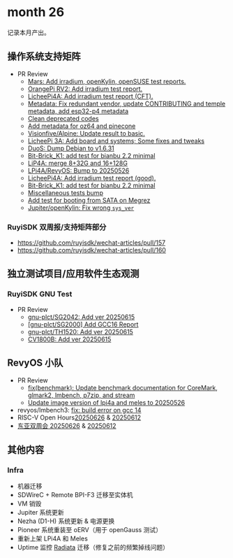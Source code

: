 # month 26

记录本月产出。

## 操作系统支持矩阵

- PR Review
    - [Mars: Add irradium, openKylin, openSUSE test reports.](https://github.com/ruyisdk/support-matrix/pull/313)
    - [OrangePi RV2: Add irradium test report.](https://github.com/ruyisdk/support-matrix/pull/314)
    - [LicheePi4A: Add irradium test report (CFT).](https://github.com/ruyisdk/support-matrix/pull/315)
    - [Metadata: Fix redundant vendor, update CONTRIBUTING and temple metadata, add esp32-p4 metadata](https://github.com/ruyisdk/support-matrix/pull/316)
    - [Clean deprecated codes](https://github.com/ruyisdk/support-matrix/pull/317)
    - [Add metadata for oz64 and pinecone](https://github.com/ruyisdk/support-matrix/pull/319)
    - [Visionfive/Alpine: Update result to basic.](https://github.com/ruyisdk/support-matrix/pull/320)
    - [LicheePi 3A: Add board and systems; Some fixes and tweaks](https://github.com/ruyisdk/support-matrix/pull/321)
    - [DuoS: Dump Debian to v1.6.31](https://github.com/ruyisdk/support-matrix/pull/322)
    - [Bit-Brick_K1: add test for bianbu 2.2 minimal](https://github.com/ruyisdk/support-matrix/pull/323)
    - [LiP4A: merge 8+32G and 16+128G](https://github.com/ruyisdk/support-matrix/pull/324)
    - [LPi4A/RevyOS: Bump to 20250526](https://github.com/ruyisdk/support-matrix/pull/325)
    - [LicheePi4A: Add irradium test report (good).](https://github.com/ruyisdk/support-matrix/pull/327)
    - [Bit-Brick_K1: add test for bianbu 2.2 minimal](https://github.com/ruyisdk/support-matrix/pull/323)
    - [Miscellaneous tests bump](https://github.com/ruyisdk/support-matrix/pull/326)
    - [Add test for booting from SATA on Megrez](https://github.com/ruyisdk/support-matrix/pull/331)
    - [Jupiter/openKylin: Fix wrong `sys_ver`](https://github.com/ruyisdk/support-matrix/pull/337)

### RuyiSDK 双周报/支持矩阵部分

- https://github.com/ruyisdk/wechat-articles/pull/157
- https://github.com/ruyisdk/wechat-articles/pull/160

## 独立测试项目/应用软件生态观测

### RuyiSDK GNU Test

- PR Review
    - [gnu-plct/SG2042: Add ver 20250615](https://github.com/QA-Team-lo/ruyisdk-gnu-tests/pull/8)
    - [[gnu-plct/SG2000] Add GCC16 Report](https://github.com/QA-Team-lo/ruyisdk-gnu-tests/pull/9)
    - [gnu-plct/TH1520: Add ver 20250615](https://github.com/QA-Team-lo/ruyisdk-gnu-tests/pull/10)
    - [CV1800B: Add ver 20250615](https://github.com/QA-Team-lo/ruyisdk-gnu-tests/pull/12)

## RevyOS 小队

- PR Review
    - [fix(benchmark): Update benchmark documentation for CoreMark, glmark2, lmbench, p7zip, and stream](https://github.com/revyos/docs/pull/48)
    - [Update image version of lpi4a and meles to 20250526](https://github.com/revyos/docs/pull/47)
- revyos/lmbench3: [fix: build error on gcc 14](https://github.com/revyos/lmbench3/pull/5)
- RISC-V Open Hours[20250626](https://docs.google.com/presentation/d/1V0prRioAV0kNjeEcPae90I6VFp60KZ7uSGeGfEK-yqQ/edit?slide=id.g2c2a5d80f05_5_0#slide=id.g2c2a5d80f05_5_0) & [20250612](https://docs.google.com/presentation/d/1o1kiyiEf6-bbtsUyDOpUHlufqf-pSytKfzFySkYvfUM/edit?slide=id.g2c2a5d80f05_5_0#slide=id.g2c2a5d80f05_5_0)
- [东亚双周会 20250626](https://docs.google.com/presentation/d/1DwQQIhldZxITSbBNLRzb9Tsi62_99NnMGcDs7HqIEcc/edit?slide=id.g36afb8f9799_13_0#slide=id.g36afb8f9799_13_0) & [20250612](https://docs.google.com/presentation/d/13iJrwJzhYFoKok3ehq69BAWnkhkqILAt9PKB6ti9W1Y/edit?slide=id.g365a87dc147_0_3#slide=id.g365a87dc147_0_3)

## 其他内容

### Infra

- 机器迁移
 - SDWireC + Remote BPI-F3 迁移至实体机
 - VM 销毁
- Jupiter 系统更新
- Nezha (D1-H) 系统更新 & 电源更换
- Pioneer 系统重装至 oERV（用于 openGauss 测试）
- 重新上架 LPi4A 和 Meles
- Uptime 监控 [Radiata](https://radiata.kevinmx.top) 迁移（修复之前的频繁掉线问题）
